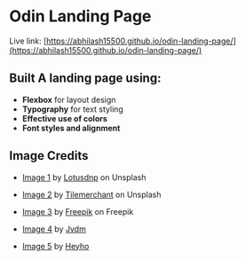# Odin Landing Page

Live link: [https://abhilash15500.github.io/odin-landing-page/](https://abhilash15500.github.io/odin-landing-page/)


## Built A landing page using:
- **Flexbox** for layout design
- **Typography** for text styling
- **Effective use of colors**
- **Font styles and alignment**



## Image Credits

- [Image 1](https://unsplash.com/photos/a-kitchen-with-a-bar-and-island-iUjIiP0sMTs) by [Lotusdnp](https://unsplash.com/@lotusdnp) on Unsplash

- [Image 2](https://unsplash.com/photos/a-living-room-filled-with-furniture-and-a-fire-place-W3qdUw-eVsE) by [Tilemerchant](https://unsplash.com/@tilemerchant) on Unsplash

- [Image 3](https://www.freepik.com/free-photo/child-toys-still-life_4379805.htm#query=kids%20bedroom&position=3&from_view=keyword&track=ais_user&uuid=703ef618-3029-457b-bddd-4f1b7017b7cc) by [Freepik](https://www.freepik.com/author/freepik) on Freepik

- [Image 4](https://www.pexels.com/photo/photo-of-living-room-1457842/) by [Jvdm](https://www.pexels.com/@jvdm/)

- [Image 5](https://www.pexels.com/photo/contemporary-kitchen-in-classic-style-6587891/) by [Heyho](https://www.pexels.com/@heyho/)
